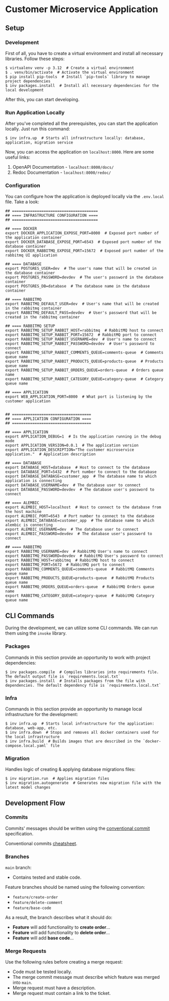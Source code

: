 # Customer Microservice Application

## Setup

### Development

First of all, you have to create a virtual environment and install all necessary libraries. Follow these steps:
```shell
$ virtualenv venv -p 3.12  # Create a virtual environment
$ . venv/bin/activate  # Activate the virtual environment
$ pip install pip-tools  # Install `pip-tools` library to manage project dependencies
$ inv packages.install  # Install all necessary dependencies for the local development
```

After this, you can start developing.

### Run Application Locally

After you've completed all the prerequisites, you can start the application locally. Just run this command:
```shell
$ inv infra.up  # Starts all infrastructure locally: database, application, migration service
```

Now, you can access the application on `localhost:8000`. Here are some useful links:
1. OpenAPI Documentation - `localhost:8000/docs/`
2. Redoc Documentation - `localhost:8000/redoc/`

### Configuration

You can configure how the application is deployed locally via the `.env.local` file. Take a look:
```shell
## ======================================
## ==== INFRASTRUCTURE CONFIGURATION ====
## ======================================

## ==== DOCKER
export DOCKER_APPLICATION_EXPOSE_PORT=8000  # Exposed port number of the application container
export DOCKER_DATABASE_EXPOSE_PORT=6543  # Exposed port number of the database container
export DOCKER_RABBITMQ_EXPOSE_PORT=15672  # Exposed port number of the rabbitmq UI application

## ==== DATABASE
export POSTGRES_USER=dev  # The user's name that will be created in the database container
export POSTGRES_PASSWORD=devdev  # The user's password in the database container
export POSTGRES_DB=database  # The database name in the database container

## ==== RABBITMQ
export RABBITMQ_DEFAULT_USER=dev  # User's name that will be created in the rabbitmq container
export RABBITMQ_DEFAULT_PASS=devdev  # User's password that will be created in the rabbitmq container

## ==== RABBITMQ SETUP
export RABBITMQ_SETUP_RABBIT_HOST=rabbitmq  # RabbitMQ host to connect
export RABBITMQ_SETUP_RABBIT_PORT=15672  # RabbitMQ port to connect
export RABBITMQ_SETUP_RABBIT_USERNAME=dev  # User's name to connect
export RABBITMQ_SETUP_RABBIT_PASSWORD=devdev  # User's password to connect
export RABBITMQ_SETUP_RABBIT_COMMENTS_QUEUE=comments-queue  # Comments queue name
export RABBITMQ_SETUP_RABBIT_PRODUCTS_QUEUE=products-queue  # Products queue name
export RABBITMQ_SETUP_RABBIT_ORDERS_QUEUE=orders-queue  # Orders queue name
export RABBITMQ_SETUP_RABBIT_CATEGORY_QUEUE=category-queue  # Category queue name

## ==== APPLICATION
export WEB_APPLICATION_PORT=8000  # What port is listening by the customer application


## ===================================
## ==== APPLICATION CONFIGURATION ====
## ===================================

## ==== APPLICATION
export APPLICATION_DEBUG=1  # Is the application running in the debug mode
export APPLICATION_VERSION=0.0.1  # The application version
export APPLICATION_DESCRIPTION="The customer microservice application."  # Application description

## ==== DATABASE
export DATABASE_HOST=database  # Host to connect to the database
export DATABASE_PORT=5432  # Port number to connect to the database
export DATABASE_DATABASE=customer_app  # The database name to which application is connecting
export DATABASE_USERNAME=dev  # The database user to connect
export DATABASE_PASSWORD=devdev  # The database user's password to connect

## ==== ALEMBIC
export ALEMBIC_HOST=localhost  # Host to connect to the database from the host machine
export ALEMBIC_PORT=6543  # Port number to connect to the database
export ALEMBIC_DATABASE=customer_app  # The database name to which alembic is connecting
export ALEMBIC_USERNAME=dev  # The database user to connect
export ALEMBIC_PASSWORD=devdev  # The database user's password to connect

## ==== RABBITMQ
export RABBITMQ_USERNAME=dev  # RabbitMQ User's name to connect
export RABBITMQ_PASSWORD=devdev  # RabbitMQ User's password to connect
export RABBITMQ_HOST=rabbitmq  # RabbitMQ host to connect
export RABBITMQ_PORT=5672  # RabbitMQ port to connect
export RABBITMQ_COMMENTS_QUEUE=comments-queue  # RabbitMQ Comments queue name
export RABBITMQ_PRODUCTS_QUEUE=products-queue  # RabbitMQ Products queue name
export RABBITMQ_ORDERS_QUEUE=orders-queue  # RabbitMQ Orders queue name
export RABBITMQ_CATEGORY_QUEUE=category-queue  # RabbitMQ Category queue name
```

## CLI Commands

During the development, we can utilize some CLI commands. We can run them using the `invoke` library.

### Packages

Commands in this section provide an opportunity to work with project dependencies:
```shell
$ inv packages.compile  # Compiles libraries into requirements file. The default output file is `requirements.local.txt`
$ inv packages.install  # Installs packages from the file with dependencies. The default dependency file is `requirements.local.txt`
```

### Infra

Commands in this section provide an opportunity to manage local infrastructure for the development:
```shell
$ inv infra.up  # Starts local infrastructure for the application: database, web-app, etc.
$ inv infra.down  # Stops and removes all docker containers used for the local infrastructure
$ inv infra.build  # Builds images that are described in the `docker-compose.local.yaml` file
```

### Migration
Handles logic of creating & applying database migrations files:
```shell
$ inv migration.run  # Applies migration files
$ inv migration.autogenerate  # Generates new migration file with the latest model changes
```



## Development Flow

### Commits

Commits' messages should be written using the [conventional commit](https://www.conventionalcommits.org/en/v1.0.0/) specification.

Conventional commits [cheatsheet](https://gist.github.com/qoomon/5dfcdf8eec66a051ecd85625518cfd13).

### Branches

`main` branch:
* Contains tested and stable code.

Feature branches should be named using the following convention:
* `feature/create-order`
* `feature/delete-comment`
* `feature/base-code`

As a result, the branch describes what it should do:
* **Feature** will add functionality to **create order**...
* **Feature** will add functionality to **delete order**...
* **Feature** will add **base code**...

### Merge Requests

Use the following rules before creating a merge request:
* Code must be tested locally.
* The merge commit message must describe which feature was merged into `main`.
* Merge request must have a description.
* Merge request must contain a link to the ticket.
